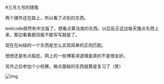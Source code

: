 #三月九号的随笔

两个硬件还在路上，所以看了点别的东西。

leetcode居然有中文版了，想看点算法类的东西。以后反正这边每天撸点东西上来，那边看看题目能不能写写就是了。

现在在纠结的一个东西是怎么实现简单的正则匹配。

想想还是有点尴尬，网上的一些博客讲道理是真的不是很友好。

另外之后参加个小校赛，做点基础的东西就算是复习了（笑）

![img](file:///C:\Users\21463\AppData\Roaming\Tencent\Users\2146343874\TIM\WinTemp\RichOle\URN3{BTK[7NPI2YJP{9KTFN.png)